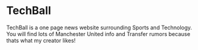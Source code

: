# TechBall
TechBall is a one page news website surrounding Sports and Technology.  You will find lots of Manchester United info and Transfer rumors because thats what my creator likes!
